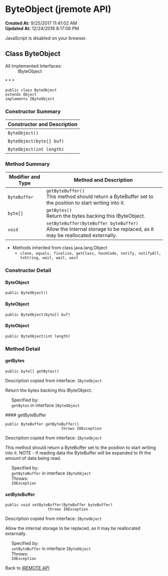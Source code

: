 # ByteObject (jremote API)

**Created At:** 9/25/2017 11:41:02 AM  
**Updated At:** 12/24/2018 8:17:06 PM  

<script type="text/javascript"><!--
    try {
        if (location.href.indexOf('is-external=true') == -1) {
            parent.document.title="ByteObject (jremote   API)";
        }
    }
    catch(err) {
    }
//-->
var methods = {"i0":10,"i1":10,"i2":10};
var tabs = {65535:["t0","All Methods"],2:["t2","Instance Methods"],8:["t4","Concrete Methods"]};
var altColor = "altColor";
var rowColor = "rowColor";
var tableTab = "tableTab";
var activeTableTab = "activeTableTab";</script><noscript><div>JavaScript is disabled on your browser.</div></noscript><!-- ========= START OF TOP NAVBAR ======= -->
<!--   -->

## Class ByteObject

<dl><dt>All Implemented Interfaces:</dt><dd>IByteObject</dd></dl>
* * *


```
public class ByteObject
extends Object
implements IByteObject
```

<!--   -->

### Constructor Summary


| Constructor and Description<br> |
| --- |
| `ByteObject()` <br> |
| `ByteObject(byte[] buf)` <br> |
| `ByteObject(int length)` <br> |




<!--   -->

### Method Summary


| Modifier and Type<br> | Method and Description<br> |
| --- | --- |
| `ByteBuffer`<br> | `getByteBuffer()`<br>This method should return a ByteBuffer set to the position to start writing into it.<br> |
| `byte[]`<br> | `getBytes()`<br>Return the bytes backing this IByteObject.<br> |
| `void`<br> | `setByteBuffer(ByteBuffer byteBuffer)`<br>Allow the internal storage to be replaced, as it may be reallocated externally.<br> |


- <!--   -->Methods inherited from class java.lang.Object
    - `clone, equals, finalize, getClass, hashCode, notify, notifyAll, toString, wait, wait, wait`

<!--   -->

### Constructor Detail
<!--   -->


#### ByteObject

```
public ByteObject()
```


<!--   -->


#### ByteObject

```
public ByteObject(byte[] buf)
```


<!--   -->


#### ByteObject

```
public ByteObject(int length)
```



<!--   -->

### 


### Method Detail
<!--   -->


#### getBytes

```
public byte[] getBytes()
```

Description copied from interface: `IByteObject`

Return the bytes backing this IByteObject.
<dl><dt style="margin-left: 20px;"><span class="overrideSpecifyLabel">Specified by:</span></dt><dd style="margin-left: 20px;"><code>getBytes</code> in interface <code>IByteObject</code></dd></dl>
#### getByteBuffer

```
public ByteBuffer getByteBuffer()
                         throws IOException
```

Description copied from interface: `IByteObject`

This method should return a ByteBuffer set to the position to start writing into it. NOTE - if reading data the ByteBuffer will be expanded to fit the amount of data being read.
<dl><dt style="margin-left: 20px;"><span class="overrideSpecifyLabel">Specified by:</span></dt><dd style="margin-left: 20px;"><code>getByteBuffer</code> in interface <code>IByteObject</code></dd><dt style="margin-left: 20px;"><span class="throwsLabel">Throws:</span></dt><dd style="margin-left: 20px;"><code>IOException</code></dd></dl>


#### setByteBuffer

```
public void setByteBuffer(ByteBuffer byteBuffer)
                   throws IOException
```

Description copied from interface: `IByteObject`

Allow the internal storage to be replaced, as it may be reallocated externally.
<dl><dt style="margin-left: 20px;"><span class="overrideSpecifyLabel">Specified by:</span></dt><dd style="margin-left: 20px;"><code>setByteBuffer</code> in interface <code>IByteObject</code></dd><dt style="margin-left: 20px;"><span class="throwsLabel">Throws:</span></dt><dd style="margin-left: 20px;"><code>IOException</code></dd></dl>
<!-- ========= END OF CLASS DATA ========= --><!-- ======= START OF BOTTOM NAVBAR ====== -->
<!--   -->

Back to [jREMOTE API](com_jbase_jremote_package-summary)
